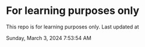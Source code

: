 # For learning purposes only
This repo is for learning purposes only.
Last updated at

Sunday, March 3, 2024 7:53:54 AM

